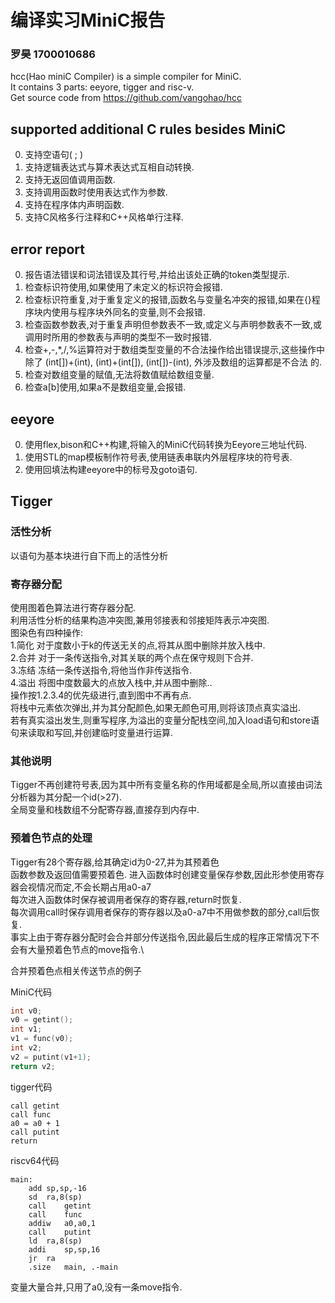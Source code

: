 # 编译实习MiniC报告
### 罗昊 1700010686
hcc(Hao miniC Compiler) is a simple compiler for MiniC.\
It contains 3 parts: eeyore, tigger and risc-v. \
Get source code from https://github.com/vangohao/hcc
## supported additional C rules besides MiniC
0. 支持空语句( ; )
1. 支持逻辑表达式与算术表达式互相自动转换.
2. 支持无返回值调用函数.
3. 支持调用函数时使用表达式作为参数.
4. 支持在程序体内声明函数.
5. 支持C风格多行注释和C++风格单行注释.
## error report
0. 报告语法错误和词法错误及其行号,并给出该处正确的token类型提示.
1. 检查标识符使用,如果使用了未定义的标识符会报错.
2. 检查标识符重复,对于重复定义的报错,函数名与变量名冲突的报错,如果在{}程序块内使用与程序块外同名的变量,则不会报错.
3. 检查函数参数表,对于重复声明但参数表不一致,或定义与声明参数表不一致,或调用时所用的参数表与声明的类型不一致时报错.
4. 检查+,-,*,/,%运算符对于数组类型变量的不合法操作给出错误提示,这些操作中除了 (int[])+(int), (int)+(int[]), (int[])-(int), 外涉及数组的运算都是不合法 的.
5. 检查对数组变量的赋值,无法将数值赋给数组变量.
6. 检查a[b]使用,如果a不是数组变量,会报错.
## eeyore
0. 使用flex,bison和C++构建,将输入的MiniC代码转换为Eeyore三地址代码.
1. 使用STL的map模板制作符号表,使用链表串联内外层程序块的符号表.
2. 使用回填法构建eeyore中的标号及goto语句.
## Tigger
### 活性分析
以语句为基本块进行自下而上的活性分析
### 寄存器分配
使用图着色算法进行寄存器分配.\
利用活性分析的结果构造冲突图,兼用邻接表和邻接矩阵表示冲突图.\
图染色有四种操作:\
1.简化 对于度数小于k的传送无关的点,将其从图中删除并放入栈中.\
2.合并 对于一条传送指令,对其关联的两个点在保守规则下合并.\
3.冻结 冻结一条传送指令,将他当作非传送指令.\
4.溢出 将图中度数最大的点放入栈中,并从图中删除..\
操作按1.2.3.4的优先级进行,直到图中不再有点.\
将栈中元素依次弹出,并为其分配颜色,如果无颜色可用,则将该顶点真实溢出.\
若有真实溢出发生,则重写程序,为溢出的变量分配栈空间,加入load语句和store语句来读取和写回,并创建临时变量进行运算.
### 其他说明
Tigger不再创建符号表,因为其中所有变量名称的作用域都是全局,所以直接由词法分析器为其分配一个id(>27).\
全局变量和栈数组不分配寄存器,直接存到内存中.
### 预着色节点的处理
Tigger有28个寄存器,给其确定id为0-27,并为其预着色\
函数参数及返回值需要预着色.
进入函数体时创建变量保存参数,因此形参使用寄存器会视情况而定,不会长期占用a0-a7\
每次进入函数体时保存被调用者保存的寄存器,return时恢复.\
每次调用call时保存调用者保存的寄存器以及a0-a7中不用做参数的部分,call后恢复.\
事实上由于寄存器分配时会合并部分传送指令,因此最后生成的程序正常情况下不会有大量预着色节点的move指令.\

合并预着色点相关传送节点的例子

MiniC代码
```c
int v0;
v0 = getint();
int v1;
v1 = func(v0);
int v2;
v2 = putint(v1+1);
return v2;
```
tigger代码
```x86asm
call getint
call func
a0 = a0 + 1
call putint
return
```

riscv64代码
```x86asm
main:
	add	sp,sp,-16
	sd	ra,8(sp)
	call	getint
	call	func
	addiw	a0,a0,1
	call	putint
	ld	ra,8(sp)
	addi	sp,sp,16
	jr	ra
	.size	main, .-main
```
变量大量合并,只用了a0,没有一条move指令.
